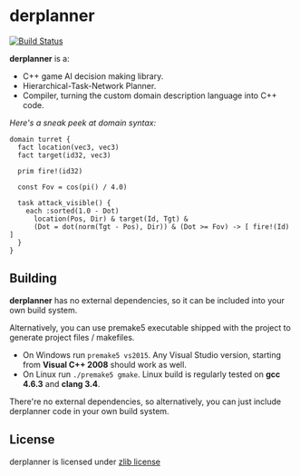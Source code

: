 derplanner
==========
[![Build Status](https://travis-ci.org/alexshafranov/derplanner.png?branch=master)](https://travis-ci.org/alexshafranov/derplanner)

**derplanner** is a:

* C++ game AI decision making library.  
* Hierarchical-Task-Network Planner.  
* Compiler, turning the custom domain description language into C++ code.  

*Here's a sneak peek at domain syntax:*
```
domain turret {
  fact location(vec3, vec3)
  fact target(id32, vec3)
  
  prim fire!(id32)
  
  const Fov = cos(pi() / 4.0)
  
  task attack_visible() {
    each :sorted(1.0 - Dot)
      location(Pos, Dir) & target(Id, Tgt) &
      (Dot = dot(norm(Tgt - Pos), Dir)) & (Dot >= Fov) -> [ fire!(Id) ]
  }
}
```

## Building
**derplanner** has no external dependencies, so it can be included into your own build system.  

Alternatively, you can use premake5 executable shipped with the project to generate project files / makefiles.

* On Windows run ```premake5 vs2015```. Any Visual Studio version, starting from **Visual C++ 2008** should work as well.
* On Linux run ```./premake5 gmake```. Linux build is regularly tested on **gcc 4.6.3** and **clang 3.4**.

There're no external dependencies, so alternatively, you can just include derplanner code in your own build system.

## License
derplanner is licensed under [zlib license](./LICENSE.txt)
